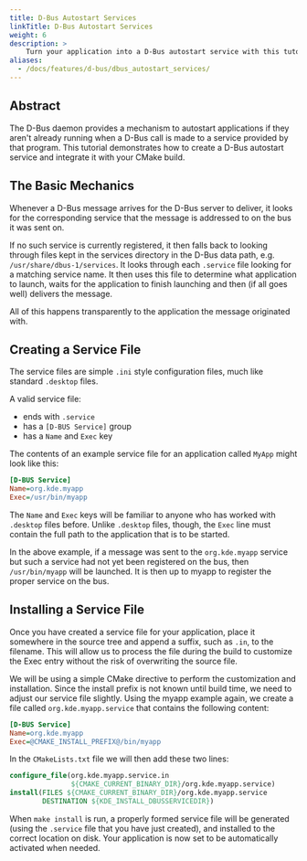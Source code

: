 ```yaml
---
title: D-Bus Autostart Services
linkTitle: D-Bus Autostart Services
weight: 6
description: >
    Turn your application into a D-Bus autostart service with this tutorial. This D-Bus feature, also known as "D-Bus service activation", will ensure that even when your application isn't running that D-Bus calls made to it will work by relying on the D-Bus daemon itself to start your app if and when needed.
aliases:
  - /docs/features/d-bus/dbus_autostart_services/
---
```


## Abstract

The D-Bus daemon provides a mechanism to autostart applications if they aren't already running when a D-Bus call is made to a service provided by that program. This tutorial demonstrates how to create a D-Bus autostart service and integrate it with your CMake build.

## The Basic Mechanics

Whenever a D-Bus message arrives for the D-Bus server to deliver, it looks for the corresponding service that the message is addressed to on the bus it was sent on.

If no such service is currently registered, it then falls back to looking through files kept in the services directory in the D-Bus data path, e.g. `/usr/share/dbus-1/services`. It looks through each `.service` file looking for a matching service name. It then uses this file to determine what application to launch, waits for the application to finish launching and then (if all goes well) delivers the message.

All of this happens transparently to the application the message originated with.
## Creating a Service File

The service files are simple `.ini` style configuration files, much like standard `.desktop` files.

A valid service file:

 - ends with `.service`
 - has a `[D-BUS Service]` group
 - has a `Name` and `Exec` key

The contents of an example service file for an application called `MyApp` might look like this:

```ini
[D-BUS Service]
Name=org.kde.myapp
Exec=/usr/bin/myapp
```

The `Name` and `Exec` keys will be familiar to anyone who has worked with `.desktop` files before. Unlike `.desktop` files, though, the `Exec` line must contain the full path to the application that is to be started.

In the above example, if a message was sent to the `org.kde.myapp` service but such a service had not yet been registered on the bus, then `/usr/bin/myapp` will be launched. It is then up to myapp to register the proper service on the bus.

## Installing a Service File

Once you have created a service file for your application, place it somewhere in the source tree and append a suffix, such as `.in`, to the filename. This will allow us to process the file during the build to customize the Exec entry without the risk of overwriting the source file.

We will be using a simple CMake directive to perform the customization and installation. Since the install prefix is not known until build time, we need to adjust our service file slightly. Using the myapp example again, we create a file called `org.kde.myapp.service` that contains the following content:

```ini
[D-BUS Service]
Name=org.kde.myapp
Exec=@CMAKE_INSTALL_PREFIX@/bin/myapp
```

In the `CMakeLists.txt` file we will then add these two lines:

```cmake
configure_file(org.kde.myapp.service.in
               ${CMAKE_CURRENT_BINARY_DIR}/org.kde.myapp.service)
install(FILES ${CMAKE_CURRENT_BINARY_DIR}/org.kde.myapp.service
        DESTINATION ${KDE_INSTALL_DBUSSERVICEDIR})
```

When `make install` is run, a properly formed service file will be generated (using the `.service` file that you have just created), and installed to the correct location on disk. Your application is now set to be automatically activated when needed. 
